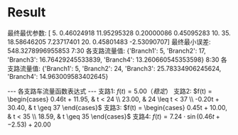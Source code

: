 # Result

最终最优参数: [ 5.          0.46024918 11.95295328  0.20000086  0.45095283 10.
 35.         18.58646205  7.23717401 20.          0.45801483 -2.53090707]
最终最小误差: 548.3278996955853
7:30 各支路流量值: {'Branch1': 5, 'Branch2': 17, 'Branch3': 16.76429245533839, 'Branch4': 13.260660545353598}
8:30 各支路流量值: {'Branch1': 5, 'Branch2': 24, 'Branch3': 25.78334906245624, 'Branch4': 14.963009583402645}

--- 各支路车流量函数表达式 ---
支路1: $f(t) = 5.00 （稳定）$
支路2: $f(t) = \begin{cases} 0.46t + 11.95, & t < 24 \\ 23.00, & 24 \leq t < 37 \\ -0.20t + 30.40, & t \geq 37 \end{cases}$
支路3: $f(t) = \begin{cases} 0.45t + 10.00, & t < 35 \\ 18.59, & t \geq 35 \end{cases}$
支路4: $f(t) = 7.24 \cdot \sin(0.46t + -2.53) + 20.00$
